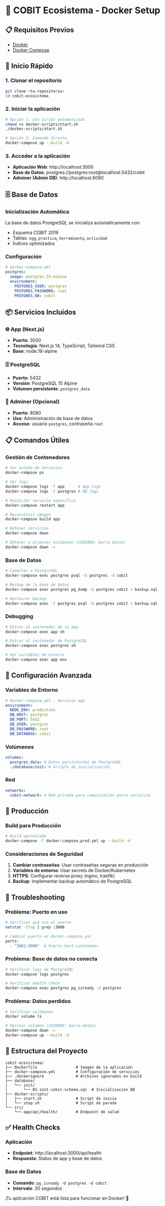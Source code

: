 # 🐳 COBIT Ecosistema - Docker Setup

## 📋 Requisitos Previos

- [Docker](https://docs.docker.com/get-docker/)
- [Docker Compose](https://docs.docker.com/compose/install/)

## 🚀 Inicio Rápido

### 1. Clonar el repositorio

```bash
git clone <tu-repositorio>
cd cobit-ecosistema
```

### 2. Iniciar la aplicación

```bash
# Opción 1: Con script automatizado
chmod +x docker-scripts/start.sh
./docker-scripts/start.sh

# Opción 2: Comando directo
docker-compose up --build -d
```

### 3. Acceder a la aplicación

- **Aplicación Web**: http://localhost:3000
- **Base de Datos**: postgres://postgres:root@localhost:5432/cobit
- **Adminer (Admin DB)**: http://localhost:8080

## 🗄️ Base de Datos

### Inicialización Automática

La base de datos PostgreSQL se inicializa automáticamente con:

- Esquema COBIT 2019
- Tablas: `ogg`, `practica`, `herramienta`, `actividad`
- Índices optimizados

### Configuración

```yaml
# docker-compose.yml
postgres:
  image: postgres:15-alpine
  environment:
    POSTGRES_USER: postgres
    POSTGRES_PASSWORD: root
    POSTGRES_DB: cobit
```

## 📦 Servicios Incluidos

### 🌐 App (Next.js)

- **Puerto**: 3000
- **Tecnología**: Next.js 14, TypeScript, Tailwind CSS
- **Base**: node:18-alpine

### 🗄️ PostgreSQL

- **Puerto**: 5432
- **Versión**: PostgreSQL 15 Alpine
- **Volumen persistente**: `postgres_data`

### 🔧 Adminer (Opcional)

- **Puerto**: 8080
- **Uso**: Administración de base de datos
- **Acceso**: usuario `postgres`, contraseña `root`

## 📋 Comandos Útiles

### Gestión de Contenedores

```bash
# Ver estado de servicios
docker-compose ps

# Ver logs
docker-compose logs -f app      # App logs
docker-compose logs -f postgres # DB logs

# Reiniciar servicio específico
docker-compose restart app

# Reconstruir imagen
docker-compose build app

# Detener servicios
docker-compose down

# Detener y eliminar volúmenes (CUIDADO: borra datos)
docker-compose down -v
```

### Base de Datos

```bash
# Conectar a PostgreSQL
docker-compose exec postgres psql -U postgres -d cobit

# Backup de la base de datos
docker-compose exec postgres pg_dump -U postgres cobit > backup.sql

# Restaurar backup
docker-compose exec -T postgres psql -U postgres cobit < backup.sql
```

### Debugging

```bash
# Entrar al contenedor de la app
docker-compose exec app sh

# Entrar al contenedor de PostgreSQL
docker-compose exec postgres sh

# Ver variables de entorno
docker-compose exec app env
```

## 🔧 Configuración Avanzada

### Variables de Entorno

```yaml
# docker-compose.yml - Servicio app
environment:
  NODE_ENV: production
  DB_HOST: postgres
  DB_PORT: 5432
  DB_USER: postgres
  DB_PASSWORD: root
  DB_DATABASE: cobit
```

### Volúmenes

```yaml
volumes:
  postgres_data: # Datos persistentes de PostgreSQL
  ./database/init: # Scripts de inicialización
```

### Red

```yaml
networks:
  cobit-network: # Red privada para comunicación entre servicios
```

## 🚀 Producción

### Build para Producción

```bash
# Build optimizado
docker-compose -f docker-compose.prod.yml up --build -d
```

### Consideraciones de Seguridad

1. **Cambiar contraseñas**: Usar contraseñas seguras en producción
2. **Variables de entorno**: Usar secrets de Docker/Kubernetes
3. **HTTPS**: Configurar reverse proxy (nginx, traefik)
4. **Backup**: Implementar backup automático de PostgreSQL

## 🐛 Troubleshooting

### Problema: Puerto en uso

```bash
# Verificar qué usa el puerto
netstat -tlnp | grep :3000

# Cambiar puerto en docker-compose.yml
ports:
  - "3001:3000"  # Puerto host:contenedor
```

### Problema: Base de datos no conecta

```bash
# Verificar logs de PostgreSQL
docker-compose logs postgres

# Verificar health check
docker-compose exec postgres pg_isready -U postgres
```

### Problema: Datos perdidos

```bash
# Verificar volúmenes
docker volume ls

# Recrear volumen (CUIDADO: borra datos)
docker-compose down -v
docker-compose up --build -d
```

## 📂 Estructura del Proyecto

```
cobit-ecosistema/
├── Dockerfile                 # Imagen de la aplicación
├── docker-compose.yml         # Configuración de servicios
├── .dockerignore              # Archivos ignorados en build
├── database/
│   └── init/
│       └── 01-init-cobit-schema.sql  # Inicialización DB
├── docker-scripts/
│   ├── start.sh               # Script de inicio
│   └── stop.sh                # Script de parada
└── src/
    └── app/api/health/        # Endpoint de salud
```

## ✅ Health Checks

### Aplicación

- **Endpoint**: http://localhost:3000/api/health
- **Respuesta**: Status de app y base de datos

### Base de Datos

- **Comando**: `pg_isready -U postgres -d cobit`
- **Intervalo**: 30 segundos

¡Tu aplicación COBIT está lista para funcionar en Docker! 🎉
